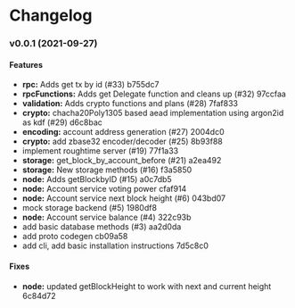 # Changelog

### v0.0.1 (2021-09-27)

#### Features

- **rpc:** Adds get tx by id (#33) b755dc7
- **rpcFunctions:** Adds get Delegate function and cleans up (#32) 97ccfaa
- **validation:** Adds crypto functions and plans (#28) 7faf833
- **crypto:** chacha20Poly1305 based aead implementation using argon2id as kdf (#29) d6c8bac
- **encoding:** account address generation (#27) 2004dc0
- **crypto:** add zbase32 encoder/decoder (#25) 8b93f88
- implement roughtime server (#19) 77f1a33
- **storage:** get_block_by_account_before (#21) a2ea492
- **storage:** New storage methods (#16) f3a5850
- **node:** Adds getBlockbyID (#15) a0c7db5
- **node:** Account service voting power cfaf914
- **node:** Account service next block height (#6) 043bd07
- mock storage backend (#5) 1980df8
- **node:** Account service balance (#4) 322c93b
- add basic database methods (#3) aa2d0da
- add proto codegen cb09a58
- add cli, add basic installation instructions 7d5c8c0

#### Fixes

- **node:** updated getBlockHeight to work with next and current height 6c84d72
